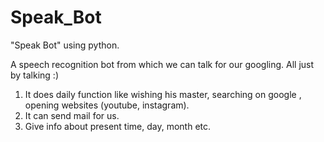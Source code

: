 # Speak_Bot

"Speak Bot" using python.

A speech recognition bot from which we can talk for our googling. All just by talking :)

1. It does daily function like wishing his master, searching on google , opening websites (youtube, instagram).
2. It can send mail for us.
3. Give info about present time, day, month etc.
